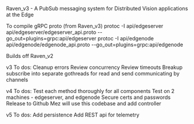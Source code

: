 Raven_v3 - A PubSub messaging system for Distributed Vision applications at the Edge

To compile gRPC proto (from Raven_v3)
protoc -I api/edgeserver api/edgeserver/edgeserver_api.proto --go_out=plugins=grpc:api/edgeserver
protoc -I api/edgenode api/edgenode/edgenode_api.proto --go_out=plugins=grpc:api/edgenode

Builds off Raven_v2

v3 To dos:
Cleanup errors
Review concurrency 
Review timeouts
Breakup subscribe into separate gothreads for read and send communicating by channels

v4 To dos:
Test each method thoroughly for all components
Test on 2 machines - edgeserver, and edgenode
Secure certs and passwords
Release to Github
Mez will use this codebase and add controller

v5 To dos:
Add persistence
Add REST api for telemetry